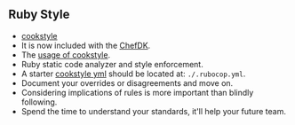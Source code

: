 ## Ruby Style
* [cookstyle](https://github.com/chef/cookstyle)
 * It is now included with the [ChefDK](https://downloads.chef.io/chef-dk/).
 * The [usage of cookstyle](https://github.com/chef/cookstyle#usage).
 * Ruby static code analyzer and style enforcement.
* A starter [cookstyle yml](https://github.com/chef/cookstyle/blob/master/config/cookstyle_base.yml) should be located at: `./.rubocop.yml`.
* Document your overrides or disagreements and move on.
 * Considering implications of rules is more important than blindly following.
 * Spend the time to understand your standards, it'll help your future team.
